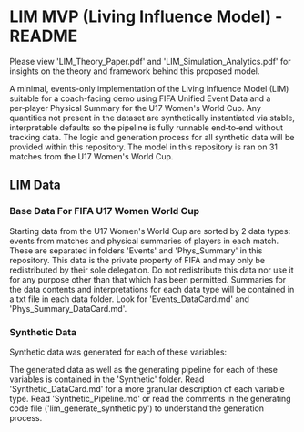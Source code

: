 # LIM MVP (Living Influence Model) - README
Please view 'LIM_Theory_Paper.pdf' and 'LIM_Simulation_Analytics.pdf' for insights on the theory and framework behind this proposed model.

A minimal, events-only implementation of the Living Influence Model (LIM) suitable for a coach-facing demo using FIFA Unified Event Data and a per‑player Physical Summary for the U17 Women's World Cup. Any quantities not present in the dataset are synthetically instantiated via stable, interpretable defaults so the pipeline is fully runnable end‑to‑end without tracking data. The logic and generation process for all synthetic data will be provided within this repository. The model in this repository is ran on 31 matches from the U17 Women's World Cup. 

## LIM Data
### Base Data For FIFA U17 Women World Cup

Starting data from the U17 Women's World Cup are sorted by 2 data types: events from matches and physical summaries of players in each match. These are separated in folders 'Events' and 'Phys_Summary' in this repository. This data is the private property of FIFA and may only be redistributed by their sole delegation. Do not redistribute this data nor use it for any purpose other than that which has been permitted. 
Summaries for the data contents and interpretations for each data type will be contained in a txt file in each data folder. Look for 'Events_DataCard.md' and 'Phys_Summary_DataCard.md'.

### Synthetic Data

Synthetic data was generated for each of these variables:

The generated data as well as the generating pipeline for each of these variables is contained in the 'Synthetic' folder. Read 'Synthetic_DataCard.md' for a more granular description of each variable type. Read 'Synthetic_Pipeline.md' or read the comments in the generating code file ('lim_generate_synthetic.py') to understand the generation process.

    
